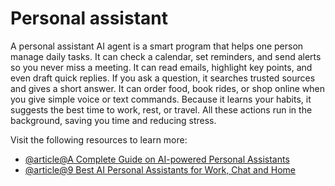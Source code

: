 # Personal assistant

A personal assistant AI agent is a smart program that helps one person manage daily tasks. It can check a calendar, set reminders, and send alerts so you never miss a meeting. It can read emails, highlight key points, and even draft quick replies. If you ask a question, it searches trusted sources and gives a short answer. It can order food, book rides, or shop online when you give simple voice or text commands. Because it learns your habits, it suggests the best time to work, rest, or travel. All these actions run in the background, saving you time and reducing stress.

Visit the following resources to learn more:

- [@article@A Complete Guide on AI-powered Personal Assistants](https://medium.com/@alexander_clifford/a-complete-guide-on-ai-powered-personal-assistants-with-examples-2f5cd894d566)
- [@article@9 Best AI Personal Assistants for Work, Chat and Home](https://saner.ai/best-ai-personal-assistants/)
